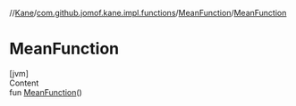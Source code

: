 //[Kane](../../index.md)/[com.github.jomof.kane.impl.functions](../index.md)/[MeanFunction](index.md)/[MeanFunction](-mean-function.md)



# MeanFunction  
[jvm]  
Content  
fun [MeanFunction](-mean-function.md)()  



